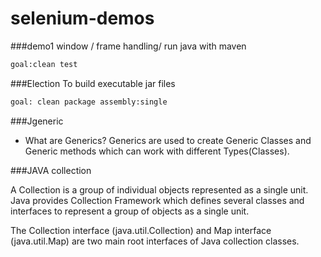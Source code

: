 # selenium-demos
###demo1
window / frame handling/ run java with maven
```sh
goal:clean test
```
###Election
 To build executable jar files
```sh
goal: clean package assembly:single
```

###Jgeneric
* What are Generics? 
Generics are used to create Generic Classes and Generic methods which can work with different Types(Classes).

###JAVA collection

A Collection is a group of individual objects represented as a single unit. Java provides Collection Framework which defines several classes and interfaces to represent a group of objects as a single unit.

The Collection interface (java.util.Collection) and Map interface (java.util.Map) are two main root interfaces of Java collection classes.

